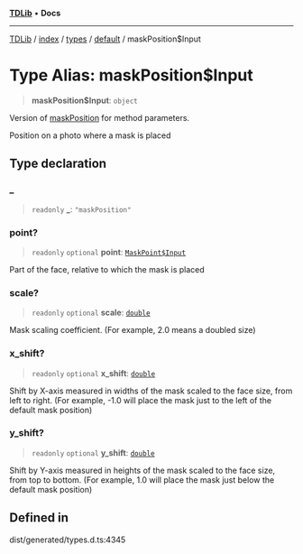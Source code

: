 [**TDLib**](../../../../../../README.md) • **Docs**

***

[TDLib](../../../../../../modules.md) / [index](../../../../../README.md) / [types](../../../README.md) / [default](../README.md) / maskPosition$Input

# Type Alias: maskPosition$Input

> **maskPosition$Input**: `object`

Version of [maskPosition](maskPosition-1.md) for method parameters.

Position on a photo where a mask is placed

## Type declaration

### \_

> `readonly` **\_**: `"maskPosition"`

### point?

> `readonly` `optional` **point**: [`MaskPoint$Input`](MaskPoint$Input.md)

Part of the face, relative to which the mask is placed

### scale?

> `readonly` `optional` **scale**: [`double`](double-1.md)

Mask scaling coefficient. (For example, 2.0 means a doubled size)

### x\_shift?

> `readonly` `optional` **x\_shift**: [`double`](double-1.md)

Shift by X-axis measured in widths of the mask scaled to the face size, from left to right. (For example, -1.0 will place the mask just to the left of the default mask position)

### y\_shift?

> `readonly` `optional` **y\_shift**: [`double`](double-1.md)

Shift by Y-axis measured in heights of the mask scaled to the face size, from top to bottom. (For example, 1.0 will place the mask just below the default mask position)

## Defined in

dist/generated/types.d.ts:4345
